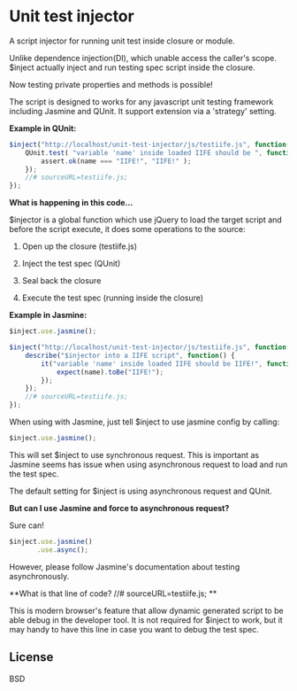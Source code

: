 # Unit test injector

A script injector for running unit test inside closure or module. 

Unlike dependence injection(DI), which unable access the caller's scope.  $inject actually inject and run testing spec script inside the closure. 

Now testing private properties and methods is possible!

The script is designed to works for any javascript unit testing framework including Jasmine and QUnit. It support extension via a 'strategy' setting.

**Example in QUnit:**

```javascript
$inject("http://localhost/unit-test-injector/js/testiife.js", function() {
	QUnit.test( "variable 'name' inside loaded IIFE should be ", function( assert ) {
		assert.ok(name === "IIFE!", "IIFE!" );
	});
	//# sourceURL=testiife.js;
});
```
**What is happening in this code...**

$injector is a global function which use jQuery to load the target script and before the script execute, it does some operations to the source:

1. Open up the closure (testiife.js)

2. Inject the test spec (QUnit)

3. Seal back the closure

4. Execute the test spec (running inside the closure)

**Example in Jasmine:**
```javascript
$inject.use.jasmine();

$inject("http://localhost/unit-test-injector/js/testiife.js", function() {
	describe("$injector into a IIFE script", function() {
		it("variable 'name' inside loaded IIFE should be IIFE!", function() {
			expect(name).toBe("IIFE!");
		});
	});
	//# sourceURL=testiife.js;
});
```
When using with Jasmine,  just tell $inject to use jasmine config by calling:
```javascript
$inject.use.jasmine();
```
This will set $inject to use synchronous request. This is important as Jasmine seems has issue when using asynchronous request to load and run the test spec.

The default setting for $inject is using asynchronous request and QUnit. 

**But can I use Jasmine and force to asynchronous request?**

Sure can!
```javascript
$inject.use.jasmine()
       .use.async(); 
```
However, please follow Jasmine's documentation about testing asynchronously.

**What is that line of code?  //# sourceURL=testiife.js; **

This is modern browser's feature that allow dynamic generated script to be able debug in the developer tool. 
It is not required for $inject to work, but it may handy to have this line in case you want to debug the test spec.

License
----

BSD
